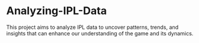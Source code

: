 # Analyzing-IPL-Data
This project aims to analyze IPL data to uncover patterns, trends, and insights that can enhance our understanding of the game and its dynamics.
